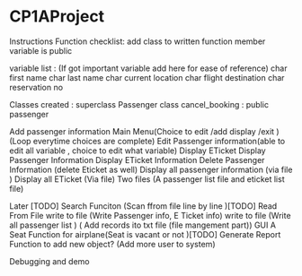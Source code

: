 # CP1AProject
Instructions
Function checklist:
add class to written function 
member variable is public

variable list : (If got important variable add here for ease of reference)
                char first name 
                char last name 
                char current location
                char flight destination
                char reservation no

Classes created : superclass Passenger
                class cancel_booking : public passenger  

Add passenger information 
Main Menu(Choice to edit /add display /exit )(Loop everytime choices are complete)
Edit Passenger information(able to edit all variable , choice to edit what variable)
Display ETicket 
Display Passenger Information
Display ETicket Information
Delete Passenger Information (delete Eticket as well)
Display all passenger  information (via file )
Display all ETicket (Via file)
Two files (A passenger list file and eticket list file)




Later [TODO]
Search Funciton (Scan ffrom file line by line )[TODO]
Read From File
write to file (Write Passenger info, E Ticket info)
write to file (Write all passenger list )
( Add records ito txt file (file mangement part))
GUI
A Seat Function for airplane(Seat is vacant or not )[TODO]
Generate Report
Function to add new object? (Add more user to system)

Debugging and demo

